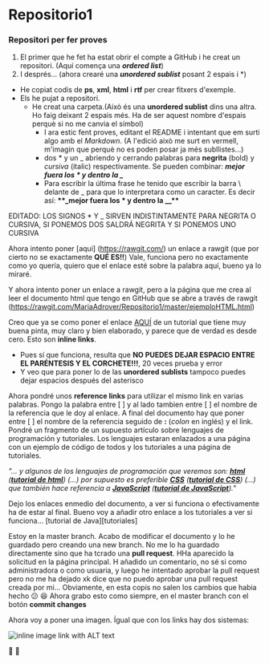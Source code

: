 # Repositorio1
### Repositori per fer proves
   

1. El primer que he fet ha estat obrir el compte a GitHub i he creat un repositori. (Aquí comença una **_ordered list_**)
2. I després... (ahora crearé una **_unordered sublist_** posant 2 espais i *)
  * He copiat codis de **ps**, **xml**, **html** i **rtf** per crear fitxers d'exemple.
  * Els he pujat a repositori. 
    * He creat una carpeta.(Això és una **unordered sublist** dins una altra. Ho faig deixant 2 espais més.
    Ha de ser aquest nombre d'espais perquè si no me canvia el símbol)
      * I ara estic fent proves, editant el README i intentant que em surti algo amb el *Markdown*. (A l'edició això me
      surt en vermell, m'imagin que perquè no es poden posar ja més subllistes...)
      * dos * y un _ abriendo y cerrando palabras para **negrita** (bold) y _cursiva_ (italic) respectivamente. 
      Se pueden combinar: **_mejor fuera los * y dentro la \__**
      * Para escribir la última frase he tenido que escribir la barra \ delante de _ para que lo interpretara como un caracter. 
      Es decir así: **\*\*\_mejor fuera los * y dentro la \_\_\*\***

EDITADO: LOS SIGNOS * Y _ SIRVEN INDISTINTAMENTE PARA NEGRITA O CURSIVA, SI PONEMOS DOS SALDRÁ NEGRITA Y SI PONEMOS UNO CURSIVA

Ahora intento poner [aqui] (https://rawgit.com/) un enlace a rawgit (que por cierto no se exactamente **QUÉ ES!!**)
Vale, funciona pero no exactamente como yo quería, quiero que el enlace esté sobre la palabra aquí, bueno ya lo miraré.

Y ahora intento poner un enlace a rawgit, pero a la página que me crea al leer el documento html que tengo en GitHub
que se abre a través de rawgit (https://rawgit.com/MariaAdrover/Repositorio1/master/ejemploHTML.html)

Creo que ya se como poner el enlace [AQUÍ](https://libro.cursohtml5desdecero.com/) de un tutorial que tiene muy buena pinta, muy claro y bien elaborado, y parece que de verdad es desde cero. Esto son **inline links**.
  * Pues sí que funciona, resulta que **NO PUEDES DEJAR ESPACIO ENTRE EL PARÉNTESIS Y EL CORCHETE!!!**, 20 veces prueba y error
  * Y veo que para poner lo de las **unordered sublists** tampoco puedes dejar espacios después del asterisco
  
Ahora pondré unos **reference links** para utilizar el mismo link en varias palabras. Pongo la palabra entre [ ] y al lado tambien entre [ ] el nombre de la referencia que le doy al enlace. A final del documento hay que poner entre [ ] el nombre de la referencia seguido de **:** (_colon_ en inglés) y el link. Pondré un fragmento de un supuesto artículo sobre lenguajes de programación y tutoriales. Los lenguajes estaran enlazados a una página con un ejemplo de código de todos y los tutoriales a una página de tutoriales.

_"... y algunos de los lenguajes de programación que veremos son: [**html**][código] ([**tutorial de html**][tutorial]) (...) por supuesto es preferible [**CSS**][código] ([**tutorial de CSS**][tutorial]) (...) que también hace referencia a [**JavaScript**][código] ([**tutorial de JavaScript**][tutorial])."_ 

[código]: https://www.aprenderaprogramar.com/index.php?option=com_content&view=article&id=779:diferencias-entre-javascript-y-java-html-css-php-frontera-entre-lenguajes-en-desarrollos-web-cu01105e&catid=78&Itemid=206
[tutorial]: https://www.aprenderaprogramar.es/index.php?option=com_content&view=article&id=57&Itemid=86


Dejo los enlaces enmedio del documento, a ver si funciona o efectivamente ha de estar al final. Bueno voy a añadir otro enlace a los tutoriales a ver si funciona...
[tutorial de Java][tutoriales]

Estoy en la master branch. Acabo de modificar el documento y lo he guardado pero creando una new branch. No me lo ha guardado directamente sino que ha tcrado una **pull request**. HHa aparecido la solicitud en la página principal. H añadido un comentario, no sé si como administradora o como usuaria, y luego he intentado aprobar la pull request pero no me ha dejado xk dice que no puedo aprobar una pull request creada por mi... Obviamente, en esta copis no salen los cambios que habia hecho :confused: :laughing:
Ahora grabo esto como siempre, en el master branch con el botón **commit changes**

Ahora voy a poner una imagen. Ígual que con los links hay dos sistemas:

![inline image link with ALT text](http://www.shipshapeit.com/Libraries/Shipshape_Images/Server_And_App_Hosting_Diagram.sflb.ashx)

:rocket: :metal:


  
